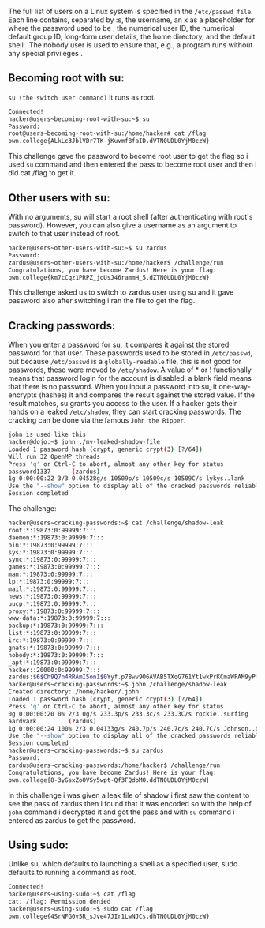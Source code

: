 The full list of users on a Linux system is specified in the ```/etc/passwd file```.
Each line contains, separated by :s, the username, an x as a placeholder for where the password used to be
, the numerical user ID, the numerical default group ID, long-form user details, the home directory, and the default shell.
.The nobody user is used to ensure that, e.g., a program runs without any special privileges . 


## Becoming root with su:
```su (the switch user command)``` it runs as root.
```bash
Connected!
hacker@users~becoming-root-with-su:~$ su
Password:
root@users~becoming-root-with-su:/home/hacker# cat /flag
pwn.college{ALkLc3JblVDr7TK-jKuvmf8faID.dVTN0UDL0YjM0czW}
```
This challenge gave the password to become root user to get the flag so i used ```su``` command and then entered the pass to become root user and then i did cat /flag to get it.

## Other users with su:
With no arguments, su will start a root shell (after authenticating with root's password). However, you can also give a username as an argument to switch to that user instead of 
root.
```bash
hacker@users~other-users-with-su:~$ su zardus
Password:
zardus@users~other-users-with-su:/home/hacker$ /challenge/run
Congratulations, you have become Zardus! Here is your flag:
pwn.college{km7cCqz1PRPZ_joUsJ46rammH_5.dZTN0UDL0YjM0czW}
```
This challenge asked us to switch to zardus user using su and it gave password also after switching i ran the file to get the flag.


## Cracking passwords:
When you enter a password for su, it compares it against the stored password for that user. These passwords used to be stored in ```/etc/passwd```, but because ```/etc/passwd```
is a ```globally-readable```  file, this is not good for passwords, these were moved to ```/etc/shadow```.
A value of * or ! functionally means that password login for the account is disabled, a blank field means that there is no password.
When you input a password into su, it one-way-encrypts (hashes) it and compares the result against the stored value. If the result matches, su grants you access to the user.
If a hacker gets their hands on a leaked ```/etc/shadow```, they can start cracking passwords. The cracking can be done via the famous ```John the Ripper```.
```bash
john is used like this
hacker@dojo:~$ john ./my-leaked-shadow-file
Loaded 1 password hash (crypt, generic crypt(3) [?/64])
Will run 32 OpenMP threads
Press 'q' or Ctrl-C to abort, almost any other key for status
password1337      (zardus)
1g 0:00:00:22 3/3 0.04528g/s 10509p/s 10509c/s 10509C/s lykys..lank
Use the "--show" option to display all of the cracked passwords reliably
Session completed
```
The challenge:

```bash
hacker@users~cracking-passwords:~$ cat /challenge/shadow-leak
root:*:19873:0:99999:7:::
daemon:*:19873:0:99999:7:::
bin:*:19873:0:99999:7:::
sys:*:19873:0:99999:7:::
sync:*:19873:0:99999:7:::
games:*:19873:0:99999:7:::
man:*:19873:0:99999:7:::
lp:*:19873:0:99999:7:::
mail:*:19873:0:99999:7:::
news:*:19873:0:99999:7:::
uucp:*:19873:0:99999:7:::
proxy:*:19873:0:99999:7:::
www-data:*:19873:0:99999:7:::
backup:*:19873:0:99999:7:::
list:*:19873:0:99999:7:::
irc:*:19873:0:99999:7:::
gnats:*:19873:0:99999:7:::
nobody:*:19873:0:99999:7:::
_apt:*:19873:0:99999:7:::
hacker::20000:0:99999:7:::
zardus:$6$Ch9Q7n4RRAmI5on1$0Yyf.p78wv9O6AVAB5TXqG761Yt1wkPrKCmaWFAM9yPlhagtomS29l73MNeMNw92/nC0Q5.6sJLGp3vT0.L.Z1:20019:0:99999:7:::
hacker@users~cracking-passwords:~$ john /challenge/shadow-leak
Created directory: /home/hacker/.john
Loaded 1 password hash (crypt, generic crypt(3) [?/64])
Press 'q' or Ctrl-C to abort, almost any other key for status
0g 0:00:00:20 0% 2/3 0g/s 233.3p/s 233.3c/s 233.3C/s rockie..surfing
aardvark         (zardus)
1g 0:00:00:24 100% 2/3 0.04133g/s 240.7p/s 240.7c/s 240.7C/s Johnson..buzz
Use the "--show" option to display all of the cracked passwords reliably
Session completed
hacker@users~cracking-passwords:~$ su zardus
Password:
zardus@users~cracking-passwords:/home/hacker$ /challenge/run
Congratulations, you have become Zardus! Here is your flag:
pwn.college{8-3yGsxZoOVSy5wpt-Qf3FQdoMO.ddTN0UDL0YjM0czW}
```
In this challenge i was given a leak file of shadow i first saw the content to see the pass of zardus then i found that it was encoded so with the help of ```john``` command i decrypted
it and got the pass and with ```su``` command i entered as zardus to get the password.

## Using sudo:
Unlike su, which defaults to launching a shell as a specified user, sudo defaults to running a command as root.
```bash
Connected!
hacker@users~using-sudo:~$ cat /flag
cat: /flag: Permission denied
hacker@users~using-sudo:~$ sudo cat /flag
pwn.college{4SrNFG0v5R_sJve47JIr1LwNJCs.dhTN0UDL0YjM0czW}
```
